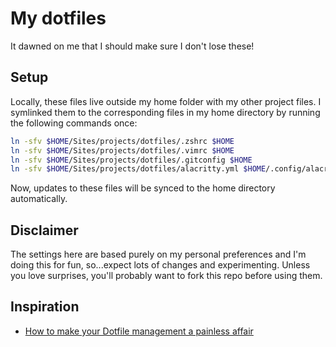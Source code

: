 # My dotfiles

It dawned on me that I should make sure I don't lose these!

## Setup

Locally, these files live outside my home folder with my other project files. I symlinked them to the corresponding files in my home directory by running the following commands once:

```sh
ln -sfv $HOME/Sites/projects/dotfiles/.zshrc $HOME
ln -sfv $HOME/Sites/projects/dotfiles/.vimrc $HOME
ln -sfv $HOME/Sites/projects/dotfiles/.gitconfig $HOME
ln -sfv $HOME/Sites/projects/dotfiles/alacritty.yml $HOME/.config/alacritty/alacritty.yml
```

Now, updates to these files will be synced to the home directory automatically.

## Disclaimer

The settings here are based purely on my personal preferences and I'm doing this for fun, so...expect lots of changes and experimenting. Unless you love surprises, you'll probably want to fork this repo before using them.

## Inspiration

- [How to make your Dotfile management a painless affair](https://www.freecodecamp.org/news/dive-into-dotfiles-part-2-6321b4a73608/)
